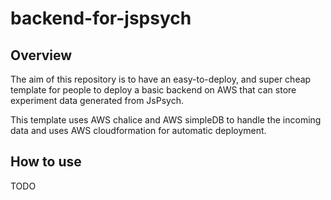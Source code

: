# backend-for-jspsych


## Overview

The aim of this repository is to have an easy-to-deploy, and super cheap template for people to deploy a basic backend on AWS that can store experiment data generated from JsPsych.

This template uses AWS chalice and AWS simpleDB to handle the incoming data and uses AWS cloudformation for automatic deployment.


## How to use

TODO

